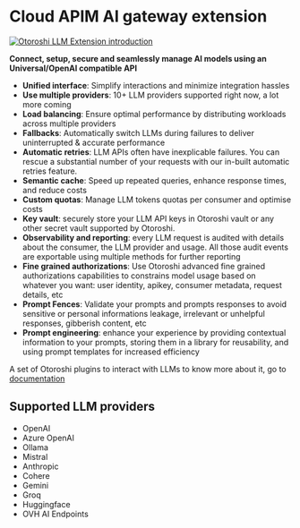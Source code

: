 # Cloud APIM AI gateway extension

[![Otoroshi LLM Extension introduction](https://img.youtube.com/vi/M8sA9xuE3gs/0.jpg)](https://www.youtube.com/watch?v=M8sA9xuE3gs "🚀 Cloud APIM - AI LLM Gateway : Unlocking the Power of AI in API Management 🤖✨")

**Connect, setup, secure and seamlessly manage AI models using an Universal/OpenAI compatible API**

  - **Unified interface**: Simplify interactions and minimize integration hassles
  - **Use multiple providers**: 10+ LLM providers supported right now, a lot more coming
  - **Load balancing**: Ensure optimal performance by distributing workloads across multiple providers
  - **Fallbacks**: Automatically switch LLMs during failures to deliver uninterrupted & accurate performance
  - **Automatic retries**: LLM APIs often have inexplicable failures. You can rescue a substantial number of your requests with our in-built automatic retries feature.
  - **Semantic cache**: Speed up repeated queries, enhance response times, and reduce costs
  - **Custom quotas**: Manage LLM tokens quotas per consumer and optimise costs
  - **Key vault**: securely store your LLM API keys in Otoroshi vault or any other secret vault supported by Otoroshi.
  - **Observability and reporting**: every LLM request is audited with details about the consumer, the LLM provider and usage. All those audit events are exportable using multiple methods for further reporting
  - **Fine grained authorizations**: Use Otoroshi advanced fine grained authorizations capabilities to constrains model usage based on whatever you want: user identity, apikey, consumer metadata, request details, etc
  - **Prompt Fences**: Validate your prompts and prompts responses to avoid sensitive or personal informations leakage, irrelevant or unhelpful responses, gibberish content, etc
  - **Prompt engineering**: enhance your experience by providing contextual information to your prompts, storing them in a library for reusability, and using prompt templates for increased efficiency

A set of Otoroshi plugins to interact with LLMs to know more about it, go to [documentation](https://cloud-apim.github.io/otoroshi-llm-extension/)

## Supported LLM providers

* OpenAI
* Azure OpenAI
* Ollama
* Mistral
* Anthropic
* Cohere
* Gemini
* Groq
* Huggingface
* OVH AI Endpoints



